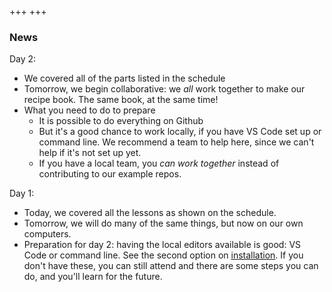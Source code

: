 +++
+++

### News

Day 2:

- We covered all of the parts listed in the schedule
- Tomorrow, we begin collaborative: we *all* work together to make our recipe book.  The same book, at the same time!
- What you need to do to prepare
    - It is possible to do everything on Github
    - But it's a good chance to work locally, if you have VS Code set up or command line.  We recommend a team to help here, since we can't help if it's not set up yet.
    - If you have a local team, you *can work together* instead of contributing to our example repos.

Day 1:

- Today, we covered all the lessons as shown on the schedule.
- Tomorrow, we will do many of the same things, but now on our own computers.
- Preparation for day 2: having the local editors available is good:
  VS Code or command line.  See the second option on
  [installation](https://coderefinery.github.io/installation/).  If
  you don't have these, you can still attend and there are some steps
  you can do, and you'll learn for the future.
